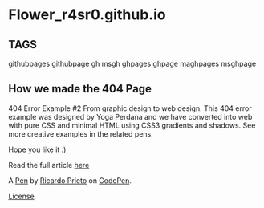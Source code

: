 # Flower_r4sr0.github.io
## TAGS
githubpages
githubpage
gh
msgh
ghpages
ghpage
maghpages
msghpage
## How we made the 404 Page
404 Error Example #2
From graphic design to web design. This 404 error example was designed by Yoga Perdana and we have converted into web with pure CSS and minimal HTML using CSS3 gradients and shadows. See more creative examples in the related pens.

Hope you like it :)

Read the full article <a href="https://www.silocreativo.com/en/creative-examples-404-error-css/">here</a>

A [Pen](https://codepen.io/ricardpriet/pen/qVZxNo) by [Ricardo Prieto](https://codepen.io/ricardpriet) on [CodePen](https://codepen.io).

[License](https://codepen.io/license/pen/qVZxNo).
